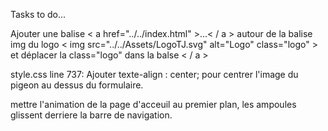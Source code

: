 Tasks to do...

Ajouter une balise < a href="../../index.html" >...< / a > autour de la balise img du logo < img src="../../Assets/LogoTJ.svg" alt="Logo" class="logo" > et déplacer la class="logo" dans la balse < / a >

style.css line 737: Ajouter texte-align : center; pour centrer l'image du pigeon au dessus du formulaire.

mettre l'animation de la page d'acceuil au premier plan, les ampoules glissent derriere la barre de navigation.

